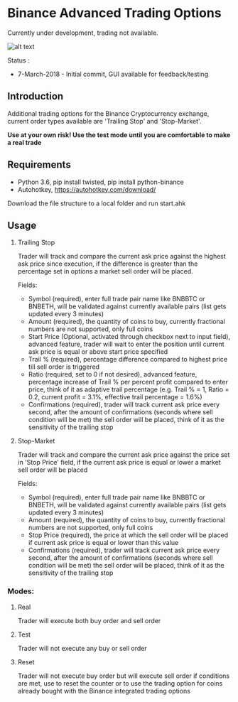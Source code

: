 # Binance Advanced Trading Options #

Currently under development, trading not available.

![alt text](https://i.imgur.com/K8kGKOB.png "GUI")

Status :

* 7-March-2018 - Initial commit, GUI available for feedback/testing

## Introduction ##

Additional trading options for the Binance Cryptocurrency exchange, current order types available are 'Trailing Stop' and 'Stop-Market'.

**Use at your own risk! Use the test mode until you are comfortable to make a real trade**

## Requirements ##

* Python 3.6, pip install twisted, pip install python-binance
* Autohotkey, https://autohotkey.com/download/

Download the file structure to a local folder and run start.ahk

## Usage ##
1. Trailing Stop

   Trader will track and compare the current ask price against the highest ask price since execution, if the difference is
   greater than the percentage set in options a market sell order will be placed.

   Fields:
   * Symbol (required), enter full trade pair name like BNBBTC or BNBETH, will be validated against currently available pairs 
     (list gets updated every 3 minutes)
   * Amount (required), the quantity of coins to buy, currently fractional numbers are not supported, only full coins
   * Start Price (Optional, activated through checkbox next to input field), advanced feature, trader will wait to enter the 
     position until current ask price is equal or above start price specified
   * Trail % (required), percentage difference compared to highest price till sell order is triggered
   * Ratio (required, set to 0 if not desired), advanced feature, percentage increase of Trail % per percent profit compared to
     enter price, think of it as adaptive trail percentage (e.g. Trail % = 1, Ratio = 0.2, current profit = 3.1%, effective
     trail percentage = 1.6%)
   * Confirmations (required), trader will track current ask price every second, after the amount of confirmations (seconds 
     where sell condition will be met) the sell order will be placed, think of it as the sensitivity of the trailing stop

2. Stop-Market

   Trader will track and compare the current ask price against the price set in 'Stop Price' field, if the current ask price is
   equal or lower a market sell order will be placed
   
   Fields:
   * Symbol (required), enter full trade pair name like BNBBTC or BNBETH, will be validated against currently available pairs 
     (list gets updated every 3 minutes)
   * Amount (required), the quantity of coins to buy, currently fractional numbers are not supported, only full coins
   * Stop Price (required), the price at which the sell order will be placed if current ask price is equal or lower than this
     value
   * Confirmations (required), trader will track current ask price every second, after the amount of confirmations (seconds 
     where sell condition will be met) the sell order will be placed, think of it as the sensitivity of the trailing stop
     
### Modes:

1. Real

   Trader will execute both buy order and sell order
2. Test

   Trader will not execute any buy or sell order
3. Reset

   Trader will not execute buy order but will execute sell order if conditions are met, use to reset the counter or to use the
   trading option for coins already bought with the Binance integrated trading options



